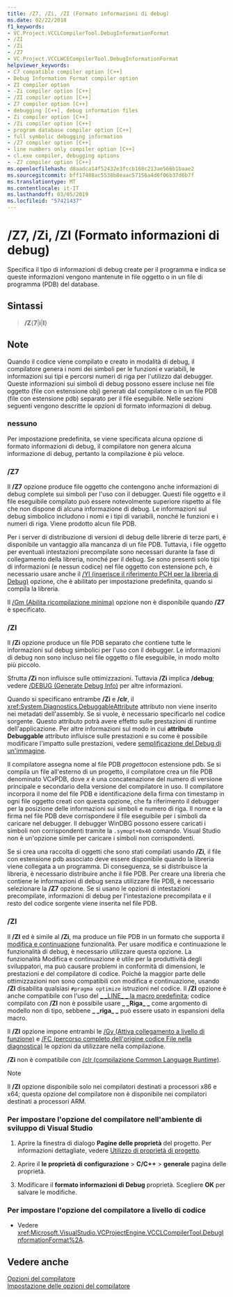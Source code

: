 ```yaml
---
title: /Z7, /Zi, /ZI (Formato informazioni di debug)
ms.date: 02/22/2018
f1_keywords:
- VC.Project.VCCLCompilerTool.DebugInformationFormat
- /ZI
- /Zi
- /Z7
- VC.Project.VCCLWCECompilerTool.DebugInformationFormat
helpviewer_keywords:
- C7 compatible compiler option [C++]
- Debug Information Format compiler option
- ZI compiler option
- -Zi compiler option [C++]
- /ZI compiler option [C++]
- Z7 compiler option [C++]
- debugging [C++], debug information files
- Zi compiler option [C++]
- /Zi compiler option [C++]
- program database compiler option [C++]
- full symbolic debugging information
- /Z7 compiler option [C++]
- line numbers only compiler option [C++]
- cl.exe compiler, debugging options
- -Z7 compiler option [C++]
ms.openlocfilehash: d8aadca14f52432e3fccb168c213ae566b1baae2
ms.sourcegitcommit: bff17488ac5538b8eaac57156a4d6f06b37d6b7f
ms.translationtype: MT
ms.contentlocale: it-IT
ms.lasthandoff: 03/05/2019
ms.locfileid: "57421437"
---
```

# <a name="z7-zi-zi-debug-information-format"></a>/Z7, /Zi, /ZI (Formato informazioni di debug)

Specifica il tipo di informazioni di debug create per il programma e indica se queste informazioni vengono mantenute in file oggetto o in un file di programma (PDB) del database.

## <a name="syntax"></a>Sintassi

> **/Z**{**7**|**i**|**I**}

## <a name="remarks"></a>Note

Quando il codice viene compilato e creato in modalità di debug, il compilatore genera i nomi dei simboli per le funzioni e variabili, le informazioni sui tipi e percorsi numeri di riga per l'utilizzo dal debugger. Queste informazioni sui simboli di debug possono essere incluse nei file oggetto (file con estensione obj) generati dal compilatore o in un file PDB (file con estensione pdb) separato per il file eseguibile.  Nelle sezioni seguenti vengono descritte le opzioni di formato informazioni di debug.

### <a name="none"></a>nessuno

Per impostazione predefinita, se viene specificata alcuna opzione di formato informazioni di debug, il compilatore non genera alcuna informazione di debug, pertanto la compilazione è più veloce.

### <a name="z7"></a>/Z7

Il **/Z7** opzione produce file oggetto che contengono anche informazioni di debug complete sui simboli per l'uso con il debugger. Questi file oggetto e il file eseguibile compilato può essere notevolmente superiore rispetto ai file che non dispone di alcuna informazione di debug. Le informazioni sul debug simbolico includono i nomi e i tipi di variabili, nonché le funzioni e i numeri di riga. Viene prodotto alcun file PDB.

Per i server di distribuzione di versioni di debug delle librerie di terze parti, è disponibile un vantaggio alla mancanza di un file PDB. Tuttavia, i file oggetto per eventuali intestazioni precompilate sono necessari durante la fase di collegamento della libreria, nonché per il debug. Se sono presenti solo tipi di informazioni (e nessun codice) nel file oggetto con estensione pch, è necessario usare anche il [/Yl (inserisce il riferimento PCH per la libreria di Debug)](../../build/reference/yl-inject-pch-reference-for-debug-library.md) opzione, che è abilitato per impostazione predefinita, quando si compila la libreria.

Il [/Gm (Abilita ricompilazione minima)](../../build/reference/gm-enable-minimal-rebuild.md) opzione non è disponibile quando **/Z7** è specificato.

### <a name="zi"></a>/ZI

Il **/Zi** opzione produce un file PDB separato che contiene tutte le informazioni sul debug simbolici per l'uso con il debugger. Le informazioni di debug non sono incluso nei file oggetto o file eseguibile, in modo molto più piccolo.

Sfrutta **/Zi** non influisce sulle ottimizzazioni. Tuttavia **/Zi** implica **/debug**; vedere [/DEBUG (Generate Debug Info)](../../build/reference/debug-generate-debug-info.md) per altre informazioni.

Quando si specificano entrambe **/Zi** e **/clr**, il <xref:System.Diagnostics.DebuggableAttribute> attributo non viene inserito nei metadati dell'assembly. Se si vuole, è necessario specificarlo nel codice sorgente. Questo attributo potrà avere effetto sulle prestazioni di runtime dell'applicazione. Per altre informazioni sul modo in cui **attributo Debuggable** attributo influisce sulle prestazioni e su come è possibile modificare l'impatto sulle prestazioni, vedere [semplificazione del Debug di un'immagine](/dotnet/framework/debug-trace-profile/making-an-image-easier-to-debug).

Il compilatore assegna nome al file PDB *progetto*con estensione pdb. Se si compila un file all'esterno di un progetto, il compilatore crea un file PDB denominato VC*x*PDB, dove *x* è una concatenazione del numero di versione principale e secondario della versione del compilatore in uso. Il compilatore incorpora il nome del file PDB e identificazione della firma con timestamp in ogni file oggetto creati con questa opzione, che fa riferimento il debugger per la posizione delle informazioni sui simboli e numero di riga. Il nome e la firma nel file PDB deve corrispondere il file eseguibile per i simboli da caricare nel debugger. Il debugger WinDBG possono essere caricati i simboli non corrispondenti tramite la `.symopt+0x40` comando. Visual Studio non è un'opzione simile per caricare i simboli non corrispondenti.

Se si crea una raccolta di oggetti che sono stati compilati usando **/Zi**, il file con estensione pdb associato deve essere disponibile quando la libreria viene collegata a un programma. Di conseguenza, se si distribuisce la libreria, è necessario distribuire anche il file PDB. Per creare una libreria che contiene le informazioni di debug senza utilizzare file PDB, è necessario selezionare la **/Z7** opzione. Se si usano le opzioni di intestazioni precompilate, informazioni di debug per l'intestazione precompilata e il resto del codice sorgente viene inserita nel file PDB.

### <a name="zi"></a>/ZI

Il **/ZI** ed è simile al **/Zi**, ma produce un file PDB in un formato che supporta il [modifica e continuazione](/visualstudio/debugger/edit-and-continue-visual-cpp) funzionalità. Per usare modifica e continuazione le funzionalità di debug, è necessario utilizzare questa opzione. La funzionalità Modifica e continuazione è utile per la produttività degli sviluppatori, ma può causare problemi in conformità di dimensioni, le prestazioni e del compilatore di codice. Poiché la maggior parte delle ottimizzazioni non sono compatibili con modifica e continuazione, usando **/ZI** disabilita qualsiasi `#pragma optimize` istruzioni nel codice. Il **/ZI** opzione è anche compatibile con l'uso del [ &#95; &#95;LINE&#95; &#95; la macro predefinita](../../preprocessor/predefined-macros.md); codice compilato con **/ZI** non è possibile usare **&#95; &#95;Riga&#95; &#95;** come argomento di modello non di tipo, sebbene **&#95; &#95;riga&#95; &#95;** può essere usato in espansioni della macro.

Il **/ZI** opzione impone entrambi le [/Gy (Attiva collegamento a livello di funzione)](../../build/reference/gy-enable-function-level-linking.md) e [/FC (percorso completo dell'origine codice File nella diagnostica)](../../build/reference/fc-full-path-of-source-code-file-in-diagnostics.md) le opzioni da utilizzare nella compilazione.

**/Zi** non è compatibile con [/clr (compilazione Common Language Runtime)](../../build/reference/clr-common-language-runtime-compilation.md).

> [!NOTE]
> Il **/ZI** opzione disponibile solo nei compilatori destinati a processori x86 e x64; questa opzione del compilatore non è disponibile nei compilatori destinati a processori ARM.

### <a name="to-set-this-compiler-option-in-the-visual-studio-development-environment"></a>Per impostare l'opzione del compilatore nell'ambiente di sviluppo di Visual Studio

1. Aprire la finestra di dialogo **Pagine delle proprietà** del progetto. Per informazioni dettagliate, vedere [Utilizzo di proprietà di progetto](../../ide/working-with-project-properties.md).

1. Aprire il **le proprietà di configurazione** > **C/C++** > **generale** pagina delle proprietà.

1. Modificare il **formato informazioni di Debug** proprietà. Scegliere **OK** per salvare le modifiche.

### <a name="to-set-this-compiler-option-programmatically"></a>Per impostare l'opzione del compilatore a livello di codice

- Vedere <xref:Microsoft.VisualStudio.VCProjectEngine.VCCLCompilerTool.DebugInformationFormat%2A>.

## <a name="see-also"></a>Vedere anche

[Opzioni del compilatore](../../build/reference/compiler-options.md)<br/>
[Impostazione delle opzioni del compilatore](../../build/reference/setting-compiler-options.md)
